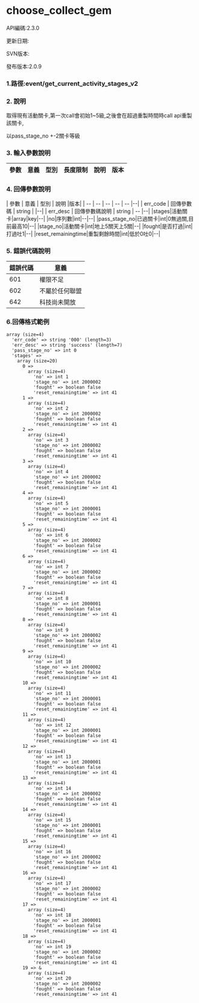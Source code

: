# choose_collect_gem







API編碼:2.3.0

> 


更新日期:

> 

SVN版本:

> 

發布版本:2.0.9
### 1.路徑:event/get_current_activity_stages_v2

### 2. 說明

取得現有活動關卡,第一次call會初始1~5級,之後會在超過重製時間時call api重製該關卡,

以pass_stage_no +-2關卡等級

### 3. 輸入參數說明


| 參數 | 意義 | 型別 | 長度限制 | 說明 |版本|
| -- | -- | -- | -- | -- | -- |



### 4. 回傳參數說明
| 參數 | 意義 | 型別 | 說明 |版本|
| -- | -- | -- | -- | -- |--|
| err_code | 回傳參數碼 | string |  |--|
| err_desc | 回傳參數碼說明 | string | -- |--|
|stages|活動關卡|array|key|--|
|no|序列數|int|--|--|
|pass_stage_no|已過關卡|int|0無過關,目前最高10|--|
|stage_no|活動關卡|int|地上5關天上5關|--|
|fought|是否打過|int|打過吐1|--|
|reset_remainingtime|重製剩餘時間|int|低於0吐0|--|



### 5. 錯誤代碼說明
|錯誤代碼|意義|
|--|--|
|601|權限不足|
|602|不屬於任何聯盟|
|642|科技尚未開放|

### 6.回傳格式範例

```
array (size=4)
  'err_code' => string '000' (length=3)
  'err_desc' => string 'success' (length=7)
  'pass_stage_no' => int 0
  'stages' => 
    array (size=20)
      0 => 
        array (size=4)
          'no' => int 1
          'stage_no' => int 2000002
          'fought' => boolean false
          'reset_remainingtime' => int 41
      1 => 
        array (size=4)
          'no' => int 2
          'stage_no' => int 2000002
          'fought' => boolean false
          'reset_remainingtime' => int 41
      2 => 
        array (size=4)
          'no' => int 3
          'stage_no' => int 2000002
          'fought' => boolean false
          'reset_remainingtime' => int 41
      3 => 
        array (size=4)
          'no' => int 4
          'stage_no' => int 2000002
          'fought' => boolean false
          'reset_remainingtime' => int 41
      4 => 
        array (size=4)
          'no' => int 5
          'stage_no' => int 2000001
          'fought' => boolean false
          'reset_remainingtime' => int 41
      5 => 
        array (size=4)
          'no' => int 6
          'stage_no' => int 2000002
          'fought' => boolean false
          'reset_remainingtime' => int 41
      6 => 
        array (size=4)
          'no' => int 7
          'stage_no' => int 2000002
          'fought' => boolean false
          'reset_remainingtime' => int 41
      7 => 
        array (size=4)
          'no' => int 8
          'stage_no' => int 2000001
          'fought' => boolean false
          'reset_remainingtime' => int 41
      8 => 
        array (size=4)
          'no' => int 9
          'stage_no' => int 2000002
          'fought' => boolean false
          'reset_remainingtime' => int 41
      9 => 
        array (size=4)
          'no' => int 10
          'stage_no' => int 2000002
          'fought' => boolean false
          'reset_remainingtime' => int 41
      10 => 
        array (size=4)
          'no' => int 11
          'stage_no' => int 2000001
          'fought' => boolean false
          'reset_remainingtime' => int 41
      11 => 
        array (size=4)
          'no' => int 12
          'stage_no' => int 2000001
          'fought' => boolean false
          'reset_remainingtime' => int 41
      12 => 
        array (size=4)
          'no' => int 13
          'stage_no' => int 2000001
          'fought' => boolean false
          'reset_remainingtime' => int 41
      13 => 
        array (size=4)
          'no' => int 14
          'stage_no' => int 2000002
          'fought' => boolean false
          'reset_remainingtime' => int 41
      14 => 
        array (size=4)
          'no' => int 15
          'stage_no' => int 2000001
          'fought' => boolean false
          'reset_remainingtime' => int 41
      15 => 
        array (size=4)
          'no' => int 16
          'stage_no' => int 2000002
          'fought' => boolean false
          'reset_remainingtime' => int 41
      16 => 
        array (size=4)
          'no' => int 17
          'stage_no' => int 2000002
          'fought' => boolean false
          'reset_remainingtime' => int 41
      17 => 
        array (size=4)
          'no' => int 18
          'stage_no' => int 2000001
          'fought' => boolean false
          'reset_remainingtime' => int 41
      18 => 
        array (size=4)
          'no' => int 19
          'stage_no' => int 2000002
          'fought' => boolean false
          'reset_remainingtime' => int 41
      19 => &
        array (size=4)
          'no' => int 20
          'stage_no' => int 2000002
          'fought' => boolean false
          'reset_remainingtime' => int 41
```

